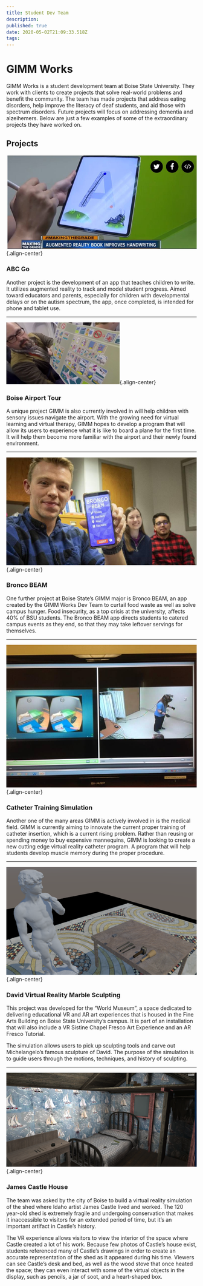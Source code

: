 ```yaml
---
title: Student Dev Team
description: 
published: true
date: 2020-05-02T21:09:33.518Z
tags: 
---
```


# GIMM Works
GIMM Works is a student development team at Boise State University. They work with clients to create projects that solve real-world problems and benefit the community. The team has made projects that address eating disorders, help improve the literacy of deaf students, and aid those with spectrum disorders. Future projects will focus on addressing dementia and alzeihemers. Below are just a few examples of some of the extraordinary projects they have worked on.

## Projects  

![arapp.jpg](/assets/arapp.jpg){.align-center} 
  
### ABC Go
Another project is the development of an app that teaches children to write. It utilizes augmented reality to track and model student progress. Aimed toward educators and parents, especially for children with developmental delays or on the autism spectrum, the app, once completed, is intended for phone and tablet use.  
 
---
![anthony-airport-300x163.png](/assets/anthony-airport-300x163.png){.align-center} 

### Boise Airport Tour
A unique project GIMM is also currently involved in will help children with sensory issues navigate the airport. With the growing need for virtual learning and virtual therapy, GIMM hopes to develop a program that will allow its users to experience what it is like to board a plane for the first time. It will help them become more familiar with the airport and their newly found environment.  

---
![beam_app.jpg](/assets/beam_app.jpg){.align-center}  

### Bronco BEAM
One further project at Boise State’s GIMM major is Bronco BEAM, an app created by the GIMM Works Dev Team to curtail food waste as well as solve campus hunger. Food insecurity, as a top crisis at the university, affects 40% of BSU students. The Bronco BEAM app directs students to catered campus events as they end, so that they may take leftover servings for themselves.  

---
![catheter.jpg](/assets/catheter.jpg){.align-center} 

### Catheter Training Simulation
Another one of the many areas GIMM is actively involved in is the medical field. GIMM is currently aiming to innovate the current proper training of catheter insertion, which is a current rising problem. Rather than reusing or spending money to buy expensive mannequins, GIMM is looking to create a new cutting edge virtual reality catheter program. A program that will help students develop muscle memory during the proper procedure.  

---
![david2.png](/assets/david2.png){.align-center}

### David Virtual Reality Marble Sculpting
This project was developed for the “World Museum”, a space dedicated to delivering educational VR and AR art experiences that is housed in the Fine Arts Building on Boise State University’s campus. It is part of an installation that will also include a VR Sistine Chapel Fresco Art Experience and an AR Fresco Tutorial. 

The simulation allows users to pick up sculpting tools and carve out Michelangelo’s famous sculpture of David. The purpose of the simulation is to guide users through the motions, techniques, and history of sculpting.  
  
---
![jamescastle.png](/assets/jamescastle.png){.align-center}
  
### James Castle House
The team was asked by the city of Boise to build a virtual reality simulation of the shed where Idaho artist James Castle lived and worked. The 120 year-old shed is extremely fragile and undergoing conservation that makes it inaccessible to visitors for an extended period of time, but it’s an important artifact in Castle’s history.

The VR experience allows visitors to view the interior of the space where Castle created a lot of his work. Because few photos of Castle’s house exist, students referenced many of Castle’s drawings in order to create an accurate representation of the shed as it appeared during his time. Viewers can see Castle’s desk and bed, as well as the wood stove that once heated the space; they can even interact with some of the virtual objects in the display, such as pencils, a jar of soot, and a heart-shaped box.  


